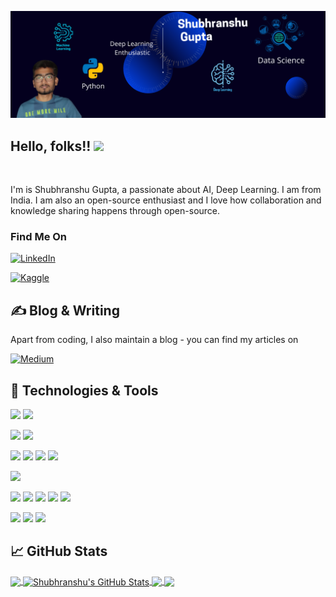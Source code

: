![Header](https://github.com/shubranshugupta/shubranshugupta/blob/main/images/Header.png)

## Hello, folks!! <img src="https://raw.githubusercontent.com/MartinHeinz/MartinHeinz/master/wave.gif" width="30px">

<br>

<p>I'm is Shubhranshu Gupta, a passionate about AI, Deep Learning. I am from India. I am also an open-source enthusiast and I love how collaboration and knowledge sharing happens through open-source.</p>

### Find Me On

<!-- Actual text -->

[![LinkedIn][1.2]][1]

[![Kaggle][2.2]][2]

<!-- Icons -->

[1.2]: https://img.shields.io/badge/LinkedIn-0077B5?style=flat&logo=linkedin&logoColor=white
[2.2]: https://img.shields.io/badge/_Kaggle_-20BEFF?style=flat&logo=Kaggle&logoColor=white

<!-- Links to your social media accounts -->

[1]: https://www.linkedin.com/in/shubhranshu-gupta-240201/
[2]: https://www.kaggle.com/shubhranshugupta24



## &#x270d; Blog & Writing

Apart from coding, I also maintain a blog - you can find my articles on 

[![Medium](https://img.shields.io/badge/Medium-12100E?style=flat&logo=medium&logoColor=white)](https://medium.com/@shubhranshugupta)

## 🔧 Technologies & Tools
![](https://img.shields.io/badge/OS-Linux-informational?style=flat&logo=linux&logoColor=white&color=2bbc8a)
![](https://img.shields.io/badge/Shell-Bash-informational?style=flat&logo=gnu-bash&logoColor=white&color=2bbc8a)

![](https://img.shields.io/badge/Editor-Pycharm-informational?style=flat&logo=pycharm&logoColor=white&color=2bbc8a)
![](https://img.shields.io/badge/Editor-VS_Code-informational?style=flat&logo=visualstudiocode&logoColor=white&color=2bbc8a)

![](https://img.shields.io/badge/Code-Python-informational?style=flat&logo=python&logoColor=white&color=2bbc8a)
![](https://img.shields.io/badge/Code-JavaScript-informational?style=flat&logo=javascript&logoColor=white&color=2bbc8a)
![](https://img.shields.io/badge/Code-C++_Lang-informational?style=flat&logo=cplusplus&logoColor=white&color=2bbc8a)
![](https://img.shields.io/badge/Code-C_Lang-informational?style=flat&logo=c&logoColor=white&color=2bbc8a)

![](https://img.shields.io/badge/DB-MySQL-informational?style=flat&logo=mysql&logoColor=white&color=2bbc8a)
<!-- ![](https://img.shields.io/badge/DB-MySQL-informational?style=flat&logo=mysql&logoColor=white&color=2bbc8a) -->

![](https://img.shields.io/badge/Tools-Docker-informational?style=flat&logo=docker&logoColor=white&color=2bbc8a)
![](https://img.shields.io/badge/Tools-Podman-informational?style=flat&logo=podman&logoColor=white&color=2bbc8a)
![](https://img.shields.io/badge/Tools-Kubernetes-informational?style=flat&logo=kubernetes&logoColor=white&color=2bbc8a)
![](https://img.shields.io/badge/Tools-Heroku-informational?style=flat&logo=heroku&logoColor=white&color=2bbc8a)
![](https://img.shields.io/badge/Tools-Red_Hat_OpenShift-informational?style=flat&logo=red-hat-open-shift&logoColor=white&color=2bbc8a)

![](https://img.shields.io/badge/AI_Tools-Tensorflow-informational?style=flat&logo=tensorflow&logoColor=white&color=2bbc8a)
![](https://img.shields.io/badge/AI_Tools-PyTorch-informational?style=flat&logo=pytorch&logoColor=white&color=2bbc8a)
![](https://img.shields.io/badge/AI_Tools-SkLearn-informational?style=flat&logo=scikitlearn&logoColor=white&color=2bbc8a)

## &#x1f4c8; GitHub Stats

<a href="https://github.com/shubranshugupta/shubranshugupta">
  <img align="center" src="https://github-readme-stats.vercel.app/api/top-langs/?username=shubranshugupta&title_color=ffffff&text_color=c9cacc&icon_color=2bbc8a&bg_color=1d1f21&langs_count=3" />
</a>
<a href="https://github.com/shubranshugupta/shubranshugupta">
  <img align="center" src="https://github-readme-stats.vercel.app/api?username=shubranshugupta&show_icons=true&line_height=27&count_private=true&title_color=ffffff&text_color=c9cacc&icon_color=2bbc8a&bg_color=1d1f21" alt="Shubhranshu's GitHub Stats" />
</a>

<a href="https://github.com/shubranshugupta/Number-plate-Recognition">
  <img align="center" src="https://github-readme-stats.vercel.app/api/pin/?username=shubranshugupta&repo=Number-plate-Recognition&title_color=ffffff&text_color=c9cacc&icon_color=2bbc8a&bg_color=1d1f21" />
</a>


<a href="https://github.com/shubranshugupta/Banking_Subscription_Predictor_with_deployment">
  <img align="center" src="https://github-readme-stats.vercel.app/api/pin/?username=shubranshugupta&repo=Banking_Subscription_Predictor_with_deployment&title_color=ffffff&text_color=c9cacc&icon_color=2bbc8a&bg_color=1d1f21" />
</a>  
